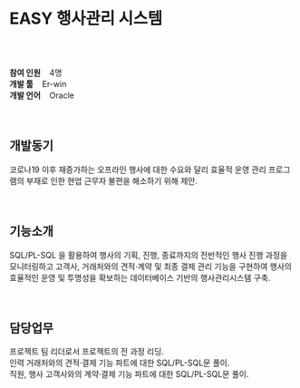<h1>EASY 행사관리 시스템</h1>
<br>
<br>

<strong>참여 인원</strong><span>&nbsp;&nbsp;&nbsp;&nbsp;4명</span><br>
<strong>개발 툴</strong><span>&nbsp;&nbsp;&nbsp;&nbsp;Er-win</span><br>
<strong>개발 언어</strong><span>&nbsp;&nbsp;&nbsp;&nbsp;Oracle</span><br>
<br>
<br>

<h2>개발동기</h2>
코로나19 이후 재증가하는 오프라인 행사에 대한 수요와 달리 효율적 운영 관리 프로그램의 부재로 인한 현업 근무자 불편을 해소하기 위해 제안.
<br>
<br>
<br>

<h2>기능소개</h2>
SQL/PL-SQL 을 활용하여 행사의 기획, 진행, 종료까지의 전반적인 행사 진행 과정을 모니터링하고 고객사, 거래처와의 견적·계약 및 최종 결제 관리 기능을 구현하여 행사의 효율적인 운영 및 투명성을 확보하는 데이터베이스 기반의 행사관리시스템 구축.
<br>
<br>
<br>

<h2>담당업무</h2>
프로젝트 팀 리더로서 프로젝트의 전 과정 리딩.<br>
인력 거래처와의 견적·결제 기능 파트에 대한 SQL/PL-SQL문 풀이.<br>
직원, 행사 고객사와의 계약·결제 기능 파트에 대한 SQL/PL-SQL문 풀이.<br>
